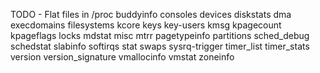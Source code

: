 TODO - Flat files in /proc
buddyinfo
consoles
devices
diskstats
dma
execdomains
filesystems
kcore
keys
key-users
kmsg
kpagecount
kpageflags
locks
mdstat
misc
mtrr
pagetypeinfo
partitions
sched_debug
schedstat
slabinfo
softirqs
stat
swaps
sysrq-trigger
timer_list
timer_stats
version
version_signature
vmallocinfo
vmstat
zoneinfo

